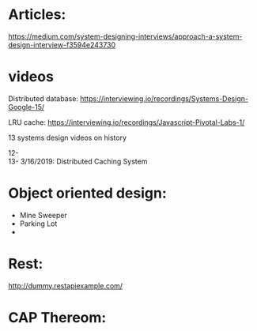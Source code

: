 # Articles: 

https://medium.com/system-designing-interviews/approach-a-system-design-interview-f3594e243730


# videos

Distributed database: 
https://interviewing.io/recordings/Systems-Design-Google-15/

LRU cache: 
https://interviewing.io/recordings/Javascript-Pivotal-Labs-1/

13 systems design videos on history

12-   
13- 3/16/2019: Distributed Caching System

# Object oriented design: 
- Mine Sweeper
- Parking Lot
- 

# Rest: 
http://dummy.restapiexample.com/

# CAP Thereom: 
